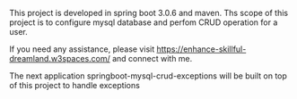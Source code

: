 This project is developed in spring boot 3.0.6 and maven.
Ths scope of this project is to configure mysql database and perfom CRUD operation for a user.

If you need any assistance, please visit https://enhance-skillful-dreamland.w3spaces.com/ and connect with me.

The next application springboot-mysql-crud-exceptions will be built on top of this project to handle exceptions
